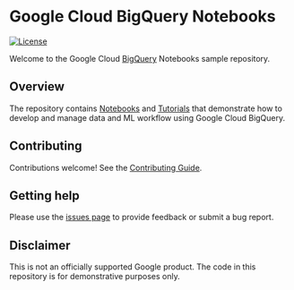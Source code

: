 # Google Cloud BigQuery Notebooks

[![License](https://img.shields.io/badge/License-Apache%202.0-blue.svg)](LICENSE)

Welcome to the Google Cloud [BigQuery](https://cloud.google.com/bigquery/docs) Notebooks sample repository.

## Overview

The repository contains [Notebooks](https://github.com/google/bigquery-notebooks/tree/main/notebooks) and [Tutorials](https://github.com/google/bigquery-notebooks/tree/main/tutorials) that demonstrate how to develop and manage data and ML workflow using Google Cloud BigQuery. 

## Contributing

Contributions welcome! See the [Contributing Guide](https://github.com/google/bigquery-notebooks/blob/main/docs/contributing.md).

## Getting help

Please use the [issues page](https://github.com/google/bigquery-notebooks/issues) to provide feedback or submit a bug report.

## Disclaimer
This is not an officially supported Google product. The code in this repository is for demonstrative purposes only.
